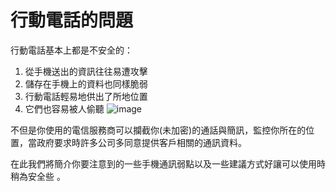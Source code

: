 [Title]: # (行動電話的問題)
[Order]: # (0)

# 行動電話的問題

行動電話基本上都是不安全的：
1. 從手機送出的資訊往往易遭攻擊
2. 儲存在手機上的資料也同樣脆弱
3. 行動電話輕易地供出了所地位置
4. 它們也容易被人偷聽
![image](mobile1.png)

不但是你使用的電信服務商可以攔截你(未加密)的通話與簡訊，監控你所在的位置，當政府要求時許多公司多同意提供客戶相關的通訊資料。

在此我們將簡介你要注意到的一些手機通訊弱點以及一些建議方式好讓可以使用時稍為安全些 。